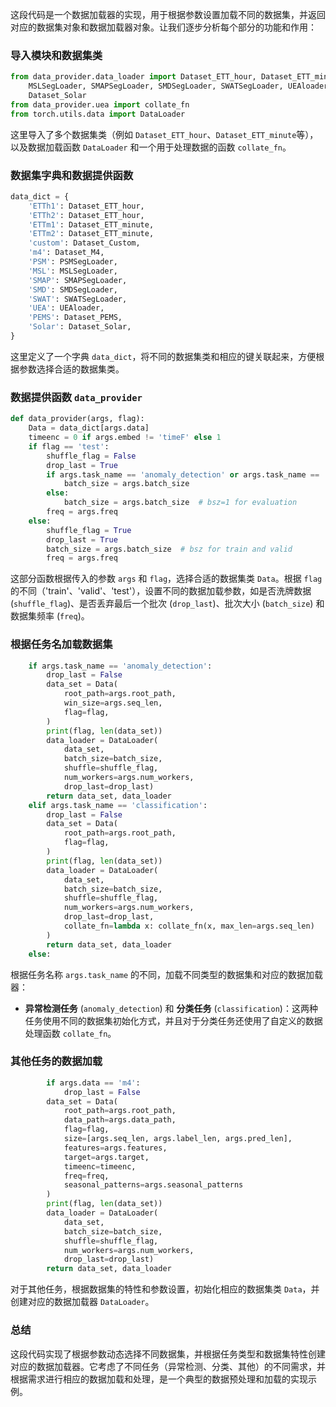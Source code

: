 这段代码是一个数据加载器的实现，用于根据参数设置加载不同的数据集，并返回对应的数据集对象和数据加载器对象。让我们逐步分析每个部分的功能和作用：

### 导入模块和数据集类

```python
from data_provider.data_loader import Dataset_ETT_hour, Dataset_ETT_minute, Dataset_Custom, Dataset_M4, PSMSegLoader, \
    MSLSegLoader, SMAPSegLoader, SMDSegLoader, SWATSegLoader, UEAloader, Dataset_PEMS, \
    Dataset_Solar
from data_provider.uea import collate_fn
from torch.utils.data import DataLoader
```

这里导入了多个数据集类（例如 `Dataset_ETT_hour`、`Dataset_ETT_minute`等），以及数据加载函数 `DataLoader` 和一个用于处理数据的函数 `collate_fn`。

### 数据集字典和数据提供函数

```python
data_dict = {
    'ETTh1': Dataset_ETT_hour,
    'ETTh2': Dataset_ETT_hour,
    'ETTm1': Dataset_ETT_minute,
    'ETTm2': Dataset_ETT_minute,
    'custom': Dataset_Custom,
    'm4': Dataset_M4,
    'PSM': PSMSegLoader,
    'MSL': MSLSegLoader,
    'SMAP': SMAPSegLoader,
    'SMD': SMDSegLoader,
    'SWAT': SWATSegLoader,
    'UEA': UEAloader,
    'PEMS': Dataset_PEMS,
    'Solar': Dataset_Solar,
}
```

这里定义了一个字典 `data_dict`，将不同的数据集类和相应的键关联起来，方便根据参数选择合适的数据集类。

### 数据提供函数 `data_provider`

```python
def data_provider(args, flag):
    Data = data_dict[args.data]
    timeenc = 0 if args.embed != 'timeF' else 1
    if flag == 'test':
        shuffle_flag = False
        drop_last = True
        if args.task_name == 'anomaly_detection' or args.task_name == 'classification':
            batch_size = args.batch_size
        else:
            batch_size = args.batch_size  # bsz=1 for evaluation
        freq = args.freq
    else:
        shuffle_flag = True
        drop_last = True
        batch_size = args.batch_size  # bsz for train and valid
        freq = args.freq
```

这部分函数根据传入的参数 `args` 和 `flag`，选择合适的数据集类 `Data`。根据 `flag` 的不同（'train'、'valid'、'test'），设置不同的数据加载参数，如是否洗牌数据 (`shuffle_flag`)、是否丢弃最后一个批次 (`drop_last`)、批次大小 (`batch_size`) 和数据集频率 (`freq`)。

### 根据任务名加载数据集

```python
    if args.task_name == 'anomaly_detection':
        drop_last = False
        data_set = Data(
            root_path=args.root_path,
            win_size=args.seq_len,
            flag=flag,
        )
        print(flag, len(data_set))
        data_loader = DataLoader(
            data_set,
            batch_size=batch_size,
            shuffle=shuffle_flag,
            num_workers=args.num_workers,
            drop_last=drop_last)
        return data_set, data_loader
    elif args.task_name == 'classification':
        drop_last = False
        data_set = Data(
            root_path=args.root_path,
            flag=flag,
        )
        print(flag, len(data_set))
        data_loader = DataLoader(
            data_set,
            batch_size=batch_size,
            shuffle=shuffle_flag,
            num_workers=args.num_workers,
            drop_last=drop_last,
            collate_fn=lambda x: collate_fn(x, max_len=args.seq_len)
        )
        return data_set, data_loader
    else:
```

根据任务名称 `args.task_name` 的不同，加载不同类型的数据集和对应的数据加载器：

- **异常检测任务** (`anomaly_detection`) 和 **分类任务** (`classification`)：这两种任务使用不同的数据集初始化方式，并且对于分类任务还使用了自定义的数据处理函数 `collate_fn`。
  
### 其他任务的数据加载

```python
        if args.data == 'm4':
            drop_last = False
        data_set = Data(
            root_path=args.root_path,
            data_path=args.data_path,
            flag=flag,
            size=[args.seq_len, args.label_len, args.pred_len],
            features=args.features,
            target=args.target,
            timeenc=timeenc,
            freq=freq,
            seasonal_patterns=args.seasonal_patterns
        )
        print(flag, len(data_set))
        data_loader = DataLoader(
            data_set,
            batch_size=batch_size,
            shuffle=shuffle_flag,
            num_workers=args.num_workers,
            drop_last=drop_last)
        return data_set, data_loader
```

对于其他任务，根据数据集的特性和参数设置，初始化相应的数据集类 `Data`，并创建对应的数据加载器 `DataLoader`。

### 总结

这段代码实现了根据参数动态选择不同数据集，并根据任务类型和数据集特性创建对应的数据加载器。它考虑了不同任务（异常检测、分类、其他）的不同需求，并根据需求进行相应的数据加载和处理，是一个典型的数据预处理和加载的实现示例。
